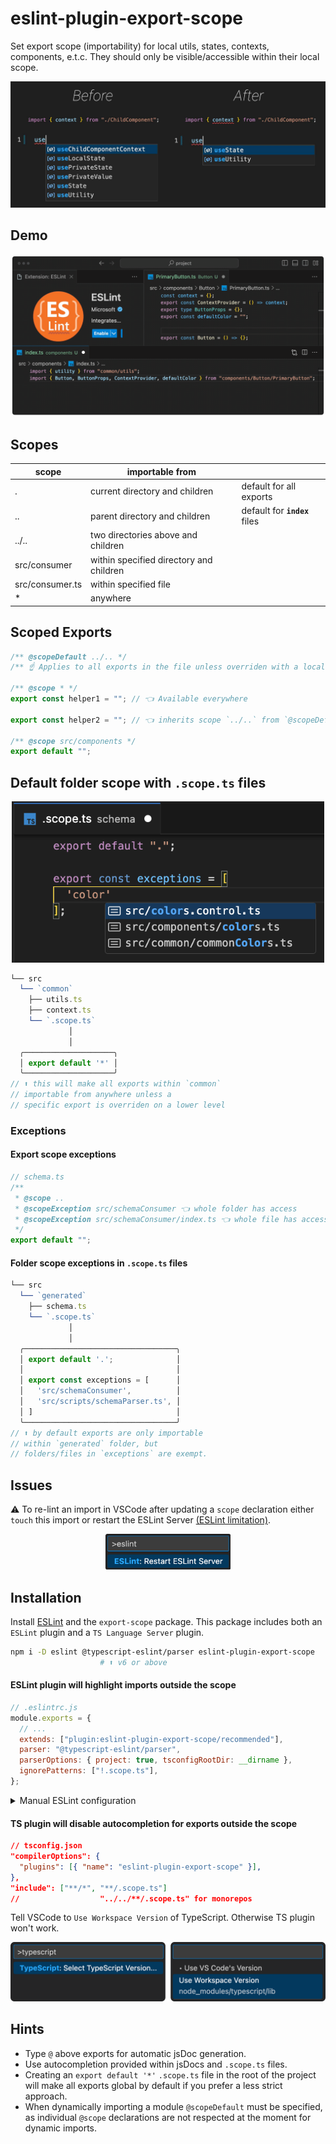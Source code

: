 # eslint-plugin-export-scope

Set export scope (importability) for local utils, states, contexts, components, e.t.c. They should only be visible/accessible within their local scope.

![Before-after comparison](/readme-src/before_after.jpg "Before-after comparison")

## Demo

![Demo](/readme-src/demo.gif "Demo")

## Scopes

<p align="center">

| scope           | importable from                         |                               |
| --------------- | --------------------------------------- | ----------------------------- |
| .               | current directory and children          | default for all exports       |
| ..              | parent directory and children           | default for **`index`** files |
| ../..           | two directories above and children      |                               |
| src/consumer    | within specified directory and children |                               |
| src/consumer.ts | within specified file                   |                               |
| \*              | anywhere                                |                               |

</p>

## Scoped Exports

```ts
/** @scopeDefault ../.. */
/** ☝ Applies to all exports in the file unless overriden with a local `@scope` */

/** @scope * */
export const helper1 = ""; // 👈 Available everywhere

export const helper2 = ""; // 👈 inherits scope `../..` from `@scopeDefault`

/** @scope src/components */
export default "";
```

## Default folder scope with `.scope.ts` files

<p align="center">
<img src="./readme-src/scope_file.png" width="500" title="Scope File example">
</p>

```ts
└── src
  └── `common`
    ├── utils.ts
    ├── context.ts
    └── `.scope.ts`
             │
             │
  ╭────────────────────╮
  │ export default '*' │
  ╰────────────────────╯
// ⬆ this will make all exports within `common`
// importable from anywhere unless a
// specific export is overriden on a lower level

```

### Exceptions

#### Export scope exceptions

```ts
// schema.ts
/**
 * @scope ..
 * @scopeException src/schemaConsumer 👈 whole folder has access
 * @scopeException src/schemaConsumer/index.ts 👈 whole file has access
 */
export default "";
```

#### Folder scope exceptions in `.scope.ts` files

```ts
└── src
  └── `generated`
    ├── schema.ts
    └── `.scope.ts`
             │
             │
  ╭──────────────────────────────────╮
  │ export default '.';              │
  │                                  │
  │ export const exceptions = [      │
  │   'src/schemaConsumer',          │
  │   'src/scripts/schemaParser.ts', │
  │ ]                                │
  ╰──────────────────────────────────╯
// ⬆ by default exports are only importable
// within `generated` folder, but
// folders/files in `exceptions` are exempt.

```

## Issues

⚠️ To re-lint an import in VSCode after updating a `scope` declaration either `touch` this import or restart the ESLint Server [(ESLint limitation)](https://github.com/microsoft/vscode-eslint/issues/1565#event-7958473201).

<p align="center">
  <img src="readme-src/restart_eslint_server.png" alt="Restart ESLint Server" width="200" />
</p>

## Installation

Install [ESLint](https://eslint.org/) and the `export-scope` package. This package includes both an `ESLint` plugin and a `TS Language Server` plugin.

```sh
npm i -D eslint @typescript-eslint/parser eslint-plugin-export-scope
                    # ⬆ v6 or above
```

#### ESLint plugin will highlight imports outside the scope

```js
// .eslintrc.js
module.exports = {
  // ...
  extends: ["plugin:eslint-plugin-export-scope/recommended"],
  parser: "@typescript-eslint/parser",
  parserOptions: { project: true, tsconfigRootDir: __dirname },
  ignorePatterns: ["!.scope.ts"],
};
```

<details>
  <summary>Manual ESLint configuration</summary>

```js
// .eslintrc.js
module.exports = {
  // ...
  e̶x̶t̶e̶n̶d̶s̶:̶ ̶[̶"̶p̶l̶u̶g̶i̶n̶:̶e̶s̶l̶i̶n̶t̶-̶p̶l̶u̶g̶i̶n̶-̶e̶x̶p̶o̶r̶t̶-̶s̶c̶o̶p̶e̶/̶r̶e̶c̶o̶m̶m̶e̶n̶d̶e̶d̶"̶]̶,̶
  plugins: ["export-scope"],
  rules: { "export-scope/no-imports-outside-export-scope": "error" },
};
```

</details>

#### TS plugin will disable autocompletion for exports outside the scope

```json
// tsconfig.json
"compilerOptions": {
  "plugins": [{ "name": "eslint-plugin-export-scope" }],
},
"include": ["**/*", "**/.scope.ts"]
//                  "../../**/.scope.ts" for monorepos
```

Tell VSCode to `Use Workspace Version` of TypeScript. Otherwise TS plugin won't work.

<p align="center">
  <img src="readme-src/ts_version.png" alt="Select TS version" width="600" />
</p>

## Hints

- Type `@` above exports for automatic jsDoc generation.
- Use autocompletion provided within jsDocs and `.scope.ts` files.
- Creating an `export default '*'` `.scope.ts` file in the root of the project will make all exports global by default if you prefer a less strict approach.
- When dynamically importing a module `@scopeDefault` must be specified, as individual `@scope` declarations are not respected at the moment for dynamic imports.
